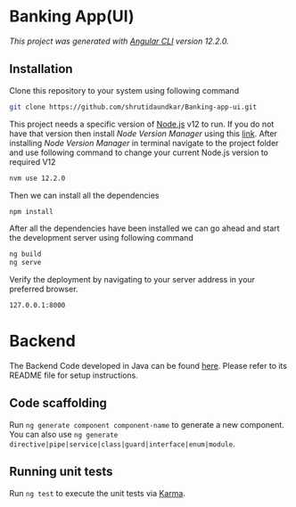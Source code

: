 # Banking App(UI)

_This project was generated with [Angular CLI](https://github.com/angular/angular-cli) version 12.2.0._

## Installation

Clone this repository to your system using following command

```sh
git clone https://github.com/shrutidaundkar/Banking-app-ui.git
```

This project needs a specific version of [Node.js](https://nodejs.org/) v12 to run.
If you do not have that version then install _Node Version Manager_ using this [link](https://github.com/coreybutler/nvm-windows/releases/download/1.1.12/nvm-setup.exe).
After installing _Node Version Manager_ in terminal navigate to the project folder and use following command to change your current Node.js version to required V12

```sh
nvm use 12.2.0
```

Then we can install all the dependencies

```sh
npm install
```

After all the dependencies have been installed we can go ahead and start the development server using following command

```sh
ng build
ng serve
```

Verify the deployment by navigating to your server address in your preferred browser.

```sh
127.0.0.1:8000
```

# Backend

The Backend Code developed in Java can be found [here](https://github.com/shrutidaundkar/bank-java). Please refer to its README file for setup instructions.

## Code scaffolding

Run `ng generate component component-name` to generate a new component. You can also use `ng generate directive|pipe|service|class|guard|interface|enum|module`.

## Running unit tests

Run `ng test` to execute the unit tests via [Karma](https://karma-runner.github.io).
